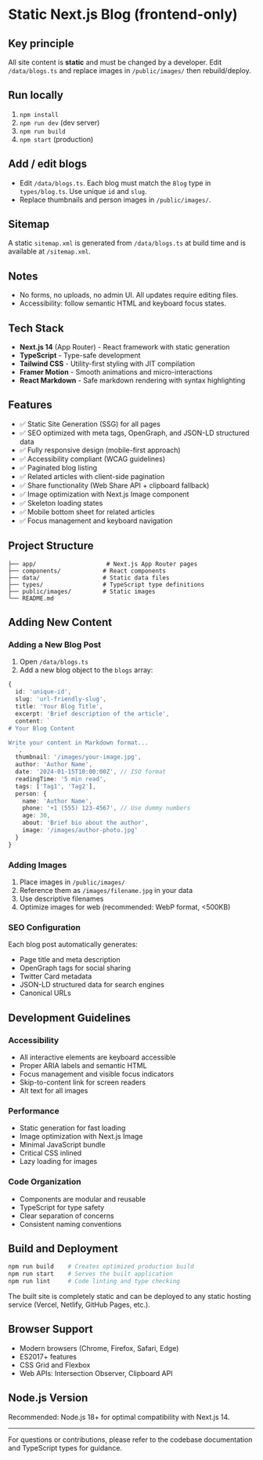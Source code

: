 # Static Next.js Blog (frontend-only)

## Key principle
All site content is **static** and must be changed by a developer. Edit `/data/blogs.ts` and replace images in `/public/images/` then rebuild/deploy.

## Run locally
1. `npm install`
2. `npm run dev` (dev server)
3. `npm run build`
4. `npm start` (production)

## Add / edit blogs
- Edit `/data/blogs.ts`. Each blog must match the `Blog` type in `types/blog.ts`. Use unique `id` and `slug`.
- Replace thumbnails and person images in `/public/images/`.

## Sitemap
A static `sitemap.xml` is generated from `/data/blogs.ts` at build time and is available at `/sitemap.xml`.

## Notes
- No forms, no uploads, no admin UI. All updates require editing files.
- Accessibility: follow semantic HTML and keyboard focus states.

## Tech Stack
- **Next.js 14** (App Router) - React framework with static generation
- **TypeScript** - Type-safe development
- **Tailwind CSS** - Utility-first styling with JIT compilation
- **Framer Motion** - Smooth animations and micro-interactions
- **React Markdown** - Safe markdown rendering with syntax highlighting

## Features
- ✅ Static Site Generation (SSG) for all pages
- ✅ SEO optimized with meta tags, OpenGraph, and JSON-LD structured data
- ✅ Fully responsive design (mobile-first approach)
- ✅ Accessibility compliant (WCAG guidelines)
- ✅ Paginated blog listing
- ✅ Related articles with client-side pagination
- ✅ Share functionality (Web Share API + clipboard fallback)
- ✅ Image optimization with Next.js Image component
- ✅ Skeleton loading states
- ✅ Mobile bottom sheet for related articles
- ✅ Focus management and keyboard navigation

## Project Structure
```
├── app/                    # Next.js App Router pages
├── components/            # React components
├── data/                  # Static data files
├── types/                 # TypeScript type definitions  
├── public/images/         # Static images
└── README.md
```

## Adding New Content

### Adding a New Blog Post
1. Open `/data/blogs.ts`
2. Add a new blog object to the `blogs` array:

```typescript
{
  id: 'unique-id',
  slug: 'url-friendly-slug',
  title: 'Your Blog Title',
  excerpt: 'Brief description of the article',
  content: `
# Your Blog Content

Write your content in Markdown format...
  `,
  thumbnail: '/images/your-image.jpg',
  author: 'Author Name',
  date: '2024-01-15T10:00:00Z', // ISO format
  readingTime: '5 min read',
  tags: ['Tag1', 'Tag2'],
  person: {
    name: 'Author Name',
    phone: '+1 (555) 123-4567', // Use dummy numbers
    age: 30,
    about: 'Brief bio about the author',
    image: '/images/author-photo.jpg'
  }
}
```

### Adding Images
1. Place images in `/public/images/`
2. Reference them as `/images/filename.jpg` in your data
3. Use descriptive filenames
4. Optimize images for web (recommended: WebP format, <500KB)

### SEO Configuration
Each blog post automatically generates:
- Page title and meta description
- OpenGraph tags for social sharing  
- Twitter Card metadata
- JSON-LD structured data for search engines
- Canonical URLs

## Development Guidelines

### Accessibility
- All interactive elements are keyboard accessible
- Proper ARIA labels and semantic HTML
- Focus management and visible focus indicators
- Skip-to-content link for screen readers
- Alt text for all images

### Performance
- Static generation for fast loading
- Image optimization with Next.js Image
- Minimal JavaScript bundle
- Critical CSS inlined
- Lazy loading for images

### Code Organization
- Components are modular and reusable
- TypeScript for type safety
- Clear separation of concerns
- Consistent naming conventions

## Build and Deployment
```bash
npm run build    # Creates optimized production build
npm run start    # Serves the built application
npm run lint     # Code linting and type checking
```

The built site is completely static and can be deployed to any static hosting service (Vercel, Netlify, GitHub Pages, etc.).

## Browser Support
- Modern browsers (Chrome, Firefox, Safari, Edge)
- ES2017+ features
- CSS Grid and Flexbox
- Web APIs: Intersection Observer, Clipboard API

## Node.js Version
Recommended: Node.js 18+ for optimal compatibility with Next.js 14.

---

For questions or contributions, please refer to the codebase documentation and TypeScript types for guidance.